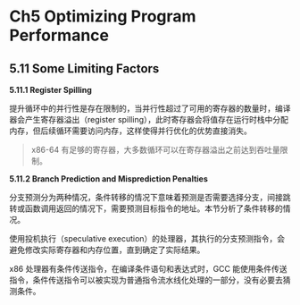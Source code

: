 # Ch5 Optimizing Program Performance

## 5.11 Some Limiting Factors

**5.11.1 Register Spilling**

提升循环中的并行性是存在限制的，当并行性超过了可用的寄存器的数量时，编译器会产生寄存器溢出（register spilling），此时寄存器会将值存在运行时栈中分配内存，但后续循环需要访问内存，这样使得并行优化的优势直接消失。

> x86-64 有足够的寄存器，大多数循环可以在寄存器溢出之前达到吞吐量限制。

**5.11.2 Branch Prediction and Misprediction Penalties**

分支预测分为两种情况，条件转移的情况下意味着预测是否需要选择分支，间接跳转或函数调用返回的情况下，需要预测目标指令的地址。本节分析了条件转移的情况。

使用投机执行（speculative execution）的处理器，其执行的分支预测指令，会避免修改实际寄存器和内存位置，直到确定了实际结果。

x86 处理器有条件传送指令，在编译条件语句和表达式时，GCC 能使用条件传送指令，条件传送指令可以被实现为普通指令流水线化处理的一部分，没有必要去猜测条件。



